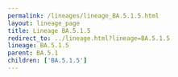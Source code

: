 ```yaml
---
permalink: /lineages/lineage_BA.5.1.5.html
layout: lineage_page
title: Lineage BA.5.1.5
redirect_to: ../lineage.html?lineage=BA.5.1.5
lineage: BA.5.1.5
parent: BA.5.1
children: ['BA.5.1.5']
---
```

